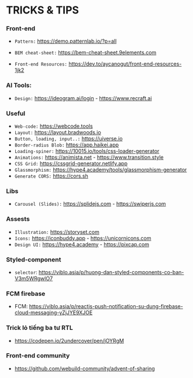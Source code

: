 # TRICKS & TIPS

### Front-end
- `Pattern:` https://demo.patternlab.io/?p=all

- `BEM cheat-sheet:` https://bem-cheat-sheet.9elements.com

- `Front-end Resources:` https://dev.to/aycanogut/front-end-resources-1jk2

### AI Tools:
- `Design:` https://ideogram.ai/login - https://www.recraft.ai

### Useful
- `Web-code:` https://webcode.tools
- `Layout:` https://layout.bradwoods.io
- `Button, loading, input..:` https://uiverse.io
- `Border-radius Blob:` https://app.haikei.app
- `Loading-spiner:` https://10015.io/tools/css-loader-generator
- `Animations:` https://animista.net - https://www.transition.style
- `CSS Grid:` https://cssgrid-generator.netlify.app
- `Glassmorphism:` https://hype4.academy/tools/glassmorphism-generator
- `Generate CORS:` https://cors.sh

### Libs
- `Carousel (Slides):` https://splidejs.com - https://swiperjs.com

### Assests
- `Illustration:` https://storyset.com 
- `Icons:` https://iconbuddy.app - https://unicornicons.com
- `Design UI:` https://hype4.academy - https://pixcap.com

### Styled-component
- `selector`: https://viblo.asia/p/huong-dan-styled-components-co-ban-V3m5WRgwlO7

### FCM firebase
- FCM: https://viblo.asia/p/reactjs-push-notification-su-dung-firebase-cloud-messaging-yZjJYE9XJOE

### Trick lỏ tiếng ba tư RTL
- https://codepen.io/2undercover/pen/jOYRgM

### Front-end community 
- https://github.com/webuild-community/advent-of-sharing
